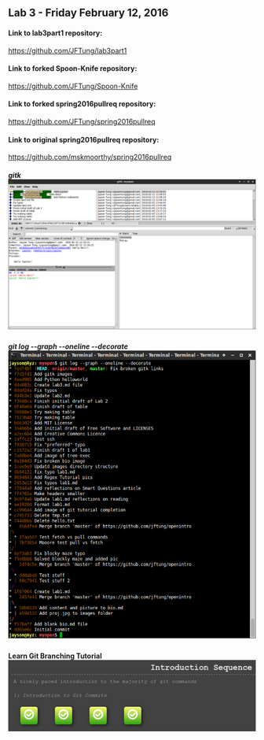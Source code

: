 ## Lab 3 - Friday February 12, 2016

#### Link to lab3part1 repository:
https://github.com/JFTung/lab3part1

#### Link to forked Spoon-Knife repository:
https://github.com/JFTung/Spoon-Knife

#### Link to forked spring2016pullreq repository:  
https://github.com/JFTung/spring2016pullreq

#### Link to original spring2016pullreq repository:
https://github.com/mskmoorthy/spring2016pullreq

##### gitk ![gitk](images/lab3/gitk.png)

##### git log --graph --oneline --decorate ![gitLog](images/lab3/gitLog.png)

#### Learn Git Branching Tutorial ![branch](images/lab3/learnBranch.png)
